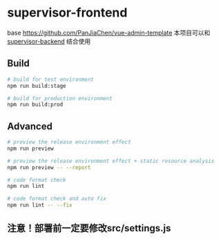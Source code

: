 # supervisor-frontend
base https://github.com/PanJiaChen/vue-admin-template
本项目可以和
[supervisor-backend](https://github.com/lizongying/supervisor-backend)
结合使用

## Build

```bash
# build for test environment
npm run build:stage

# build for production environment
npm run build:prod
```

## Advanced

```bash
# preview the release environment effect
npm run preview

# preview the release environment effect + static resource analysis
npm run preview -- --report

# code format check
npm run lint

# code format check and auto fix
npm run lint -- --fix
```


## 注意！部署前一定要修改src/settings.js